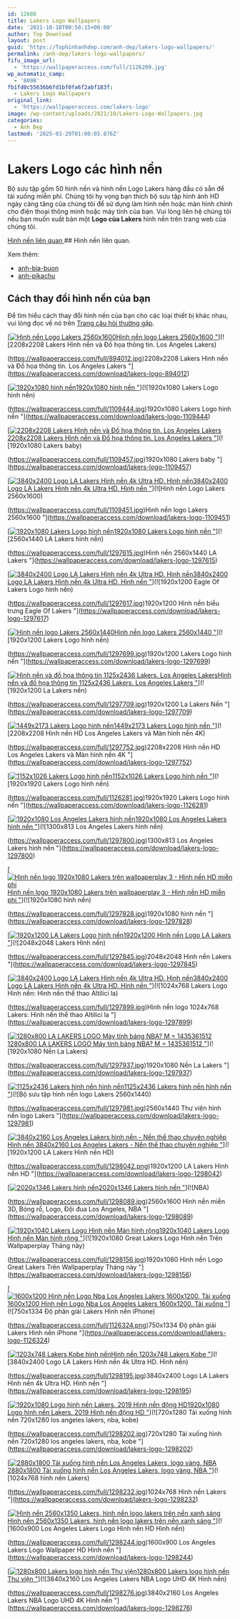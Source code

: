 ```yaml
---
id: 12680
title: Lakers Logo Wallpapers
date: '2021-10-18T00:50:15+00:00'
author: Top Download
layout: post
guid: 'https://Tophinhanhdep.com/anh-dep/lakers-logo-wallpapers/'
permalink: /anh-dep/lakers-logo-wallpapers/
fifu_image_url:
  - 'https://wallpaperaccess.com/full/1126209.jpg'
wp_automatic_camp:
  - '8098'
fb1fd0c55636b6fd1bf0fa6f2abf183f:
  - Lakers Logo Wallpapers
original_link:
  - 'https://wallpaperaccess.com/lakers-logo'
image: /wp-content/uploads/2021/10/Lakers-Logo-Wallpapers.jpg
categories:
  - Ảnh Đẹp
lastmod: '2025-03-29T01:00:05.876Z'
---
```

# Lakers Logo các hình nền

Bộ sưu tập gồm 50 hình nền và hình nền Logo Lakers hàng đầu có sẵn để tải xuống miễn phí. Chúng tôi hy vọng bạn thích bộ sưu tập hình ảnh HD ngày càng tăng của chúng tôi để sử dụng làm hình nền hoặc màn hình chính cho điện thoại thông minh hoặc máy tính của bạn. Vui lòng liên hệ chúng tôi nếu bạn muốn xuất bản một **Logo của Lakers** hình nền trên trang web của chúng tôi.

[Hình nền liên quan ](#related) ## Hình nền liên quan.

   
 Xem thêm:

   
- [anh-bia-buon](https://tophinhanhdep.com/anh-bia/anh-bia-buon/)
- [anh-pikachu](https://tophinhanhdep.com/anh-anime/anh-pikachu/)

## Cách thay đổi hình nền của bạn

Để tìm hiểu cách thay đổi hình nền của bạn cho các loại thiết bị khác nhau, vui lòng đọc về nó trên [Trang câu hỏi thường gặp](https://tophinhanhdep.com/faq/).

  
[[![Hình nền Logo Lakers 2560x1600](https://wallpaperaccess.com/full/1126209.jpg)Hình nền logo Lakers 2560x1600 "](https://wallpaperaccess.com/download/lakers-logo-1126209)](![2208x2208 Lakers Hình nền và Đồ họa thông tin.  Los Angeles Lakers)

(https://wallpaperaccess.com/full/894012.jpg)2208x2208 Lakers Hình nền và Đồ họa thông tin. Los Angeles Lakers "](https://wallpaperaccess.com/download/lakers-logo-894012)

[[![1920x1080 hình nền](https://wallpaperaccess.com/full/1297555.jpg)1920x1080 hình nền "](https://wallpaperaccess.com/download/lakers-logo-1297555)](![1920x1080 Lakers Logo hình nền)

(https://wallpaperaccess.com/full/1109444.jpg)1920x1080 Lakers Logo hình nền "](https://wallpaperaccess.com/download/lakers-logo-1109444)

[[![2208x2208 Lakers Hình nền và Đồ họa thông tin.  Los Angeles Lakers](https://wallpaperaccess.com/full/388876.jpg)2208x2208 Lakers Hình nền và Đồ họa thông tin. Los Angeles Lakers "](https://wallpaperaccess.com/download/lakers-logo-388876)](![1920x1080 Lakers baby)

(https://wallpaperaccess.com/full/1109457.jpg)1920x1080 Lakers baby "](https://wallpaperaccess.com/download/lakers-logo-1109457)

[[![3840x2400 Logo LA Lakers Hình nền 4k Ultra HD.  Hình nền](https://wallpaperaccess.com/full/1297563.jpg)3840x2400 Logo LA Lakers Hình nền 4k Ultra HD. Hình nền "](https://wallpaperaccess.com/download/lakers-logo-1297563)](![Hình nền Logo Lakers 2560x1600)

(https://wallpaperaccess.com/full/1109451.jpg)Hình nền logo Lakers 2560x1600 "](https://wallpaperaccess.com/download/lakers-logo-1109451)

[[![1920x1080 Lakers Logo hình nền](https://wallpaperaccess.com/full/1297590.jpg)1920x1080 Lakers Logo hình nền "](https://wallpaperaccess.com/download/lakers-logo-1297590)](![2560x1440 LA Lakers hình nền)

(https://wallpaperaccess.com/full/1297615.jpg)Hình nền 2560x1440 LA Lakers "](https://wallpaperaccess.com/download/lakers-logo-1297615)

[[![3840x2400 Logo LA Lakers Hình nền 4k Ultra HD.  Hình nền](https://wallpaperaccess.com/full/1109476.jpg)3840x2400 Logo LA Lakers Hình nền 4k Ultra HD. Hình nền "](https://wallpaperaccess.com/download/lakers-logo-1109476)](![1920x1200 Eagle Of Lakers Logo hình nền)

(https://wallpaperaccess.com/full/1297617.jpg)1920x1200 Hình nền biểu trưng Eagle Of Lakers "](https://wallpaperaccess.com/download/lakers-logo-1297617)

[[![Hình nền logo Lakers 2560x1440](https://wallpaperaccess.com/full/1297684.jpg)Hình nền logo Lakers 2560x1440 "](https://wallpaperaccess.com/download/lakers-logo-1297684)](![1920x1200 Lakers Logo hình nền)

(https://wallpaperaccess.com/full/1297699.jpg)1920x1200 Lakers Logo hình nền "](https://wallpaperaccess.com/download/lakers-logo-1297699)

[[![Hình nền và đồ họa thông tin 1125x2436 Lakers.  Los Angeles Lakers](https://wallpaperaccess.com/full/1126203.jpg)Hình nền và đồ họa thông tin 1125x2436 Lakers. Los Angeles Lakers "](https://wallpaperaccess.com/download/lakers-logo-1126203)](![1920x1200 La Lakers nền)

(https://wallpaperaccess.com/full/1297709.jpg)1920x1200 La Lakers Nền "](https://wallpaperaccess.com/download/lakers-logo-1297709)

[[![1449x2173 Lakers Logo hình nền](https://wallpaperaccess.com/full/1297719.jpg)1449x2173 Lakers Logo hình nền "](https://wallpaperaccess.com/download/lakers-logo-1297719)](![2208x2208 Hình nền HD Los Angeles Lakers và Màn hình nền 4K)

(https://wallpaperaccess.com/full/1297752.jpg)2208x2208 Hình nền HD Los Angeles Lakers và Màn hình nền 4K "](https://wallpaperaccess.com/download/lakers-logo-1297752)

[[![1152x1026 Lakers Logo hình nền](https://wallpaperaccess.com/full/1297787.jpg)1152x1026 Lakers Logo hình nền "](https://wallpaperaccess.com/download/lakers-logo-1297787)](![1920x1920 Lakers Logo hình nền)

(https://wallpaperaccess.com/full/1126281.jpg)1920x1920 Lakers Logo hình nền "](https://wallpaperaccess.com/download/lakers-logo-1126281)

[[![1920x1080 Los Angeles Lakers hình nền](https://wallpaperaccess.com/full/1297799.jpg)1920x1080 Los Angeles Lakers hình nền "](https://wallpaperaccess.com/download/lakers-logo-1297799)](![1300x813 Los Angeles Lakers hình nền)

(https://wallpaperaccess.com/full/1297800.jpg)1300x813 Los Angeles Lakers hình nền "](https://wallpaperaccess.com/download/lakers-logo-1297800)

[[![Hình nền logo 1920x1080 Lakers trên wallpaperplay 3 - Hình nền HD miễn phí](https://wallpaperaccess.com/full/1297813.jpg)Hình nền logo 1920x1080 Lakers trên wallpaperplay 3 - Hình nền HD miễn phí "](https://wallpaperaccess.com/download/lakers-logo-1297813)](![1920x1080 hình nền)

(https://wallpaperaccess.com/full/1297828.jpg)1920x1080 hình nền "](https://wallpaperaccess.com/download/lakers-logo-1297828)

[[![1920x1200 LA Lakers Logo hình nền](https://wallpaperaccess.com/full/1297839.jpg)1920x1200 Hình nền Logo LA Lakers "](https://wallpaperaccess.com/download/lakers-logo-1297839)](![2048x2048 Lakers Hình nền)

(https://wallpaperaccess.com/full/1297845.jpg)2048x2048 Hình nền Lakers "](https://wallpaperaccess.com/download/lakers-logo-1297845)

[[![3840x2400 Logo LA Lakers Hình nền 4k Ultra HD.  Hình nền](https://wallpaperaccess.com/full/1297877.jpg)3840x2400 Logo LA Lakers Hình nền 4k Ultra HD. Hình nền "](https://wallpaperaccess.com/download/lakers-logo-1297877)](![1024x768 Lakers Logo Hình nền: Hình nền thể thao Altilici la)

(https://wallpaperaccess.com/full/1297899.jpg)Hình nền logo 1024x768 Lakers: Hình nền thể thao Altilici la "](https://wallpaperaccess.com/download/lakers-logo-1297899)

[[![1280x800 LA LAKERS LOGO Máy tính bảng NBA? M = 1435361512](https://wallpaperaccess.com/full/1297914.jpg)1280x800 LA LAKERS LOGO Máy tính bảng NBA? M = 1435361512 "](https://wallpaperaccess.com/download/lakers-logo-1297914)](![1920x1080 Nền La Lakers)

(https://wallpaperaccess.com/full/1297937.jpg)1920x1080 Nền La Lakers "](https://wallpaperaccess.com/download/lakers-logo-1297937)

[[![1125x2436 Lakers hình nền hình nền](https://wallpaperaccess.com/full/1297951.jpg)1125x2436 Lakers hình nền hình nền "](https://wallpaperaccess.com/download/lakers-logo-1297951)](![Bộ sưu tập hình nền logo Lakers 2560x1440)

(https://wallpaperaccess.com/full/1297981.jpg)2560x1440 Thư viện hình nền logo Lakers "](https://wallpaperaccess.com/download/lakers-logo-1297981)

[[![3840x2160 Los Angeles Lakers hình nền - Nền thể thao chuyên nghiệp](https://wallpaperaccess.com/full/1298038.png)Hình nền 3840x2160 Los Angeles Lakers - Nền thể thao chuyên nghiệp "](https://wallpaperaccess.com/download/lakers-logo-1298038)](![1920x1200 LA Lakers Hình nền HD)

(https://wallpaperaccess.com/full/1298042.png)1920x1200 LA Lakers Hình nền HD "](https://wallpaperaccess.com/download/lakers-logo-1298042)

[[![2020x1346 Lakers hình nền](https://wallpaperaccess.com/full/1298071.jpg)2020x1346 Lakers hình nền "](https://wallpaperaccess.com/download/lakers-logo-1298071)](![NBA)

(https://wallpaperaccess.com/full/1298089.jpg)2560x1600 Hình nền miễn 3D, Bóng rổ, Logo, Đội đua Los Angeles, NBA "](https://wallpaperaccess.com/download/lakers-logo-1298089)

[[![1920x1040 Lakers Logo Hình nền Màn hình rộng](https://wallpaperaccess.com/full/1298137.jpg)1920x1040 Lakers Logo Hình nền Màn hình rộng "](https://wallpaperaccess.com/download/lakers-logo-1298137)](![1920x1080 Great Lakers Logo Hình nền Trên Wallpaperplay Tháng này)

(https://wallpaperaccess.com/full/1298156.jpg)1920x1080 Hình nền Logo Great Lakers Trên Wallpaperplay Tháng này "](https://wallpaperaccess.com/download/lakers-logo-1298156)

[[![1600x1200 Hình nền Logo Nba Los Angeles Lakers 1600x1200.  Tải xuống](https://wallpaperaccess.com/full/1298184.jpg)1600x1200 Hình nền Logo Nba Los Angeles Lakers 1600x1200. Tải xuống "](https://wallpaperaccess.com/download/lakers-logo-1298184)](![750x1334 Độ phân giải Lakers Hình nền iPhone)

(https://wallpaperaccess.com/full/1126324.png)750x1334 Độ phân giải Lakers Hình nền iPhone "](https://wallpaperaccess.com/download/lakers-logo-1126324)

[[![1203x748 Lakers Kobe hình nền](https://wallpaperaccess.com/full/1298191.jpg)Hình nền 1203x748 Lakers Kobe "](https://wallpaperaccess.com/download/lakers-logo-1298191)](![3840x2400 Logo LA Lakers Hình nền 4k Ultra HD.  Hình nền)

(https://wallpaperaccess.com/full/1298195.jpg)3840x2400 Logo LA Lakers Hình nền 4k Ultra HD. Hình nền "](https://wallpaperaccess.com/download/lakers-logo-1298195)

[[![1920x1080 Logo hình nền Lakers.  2019 Hình nền động HD](https://wallpaperaccess.com/full/1298199.jpg)1920x1080 Logo hình nền Lakers. 2019 Hình nền động HD "](https://wallpaperaccess.com/download/lakers-logo-1298199)](![720x1280 Tải xuống hình nền 720x1280 los angeles lakers, nba, kobe)

(https://wallpaperaccess.com/full/1298202.jpg)720x1280 Tải xuống hình nền 720x1280 los angeles lakers, nba, kobe "](https://wallpaperaccess.com/download/lakers-logo-1298202)

[[![2880x1800 Tải xuống hình nền Los Angeles Lakers, logo vàng, NBA](https://wallpaperaccess.com/full/1298207.jpg)2880x1800 Tải xuống hình nền Los Angeles Lakers, logo vàng, NBA "](https://wallpaperaccess.com/download/lakers-logo-1298207)](![1024x768 hình nền Lakers)

(https://wallpaperaccess.com/full/1298232.jpg)1024x768 Hình nền Lakers "](https://wallpaperaccess.com/download/lakers-logo-1298232)

[[![Hình nền 2560x1350 Lakers, hình nền logo lakers trên nền xanh sáng](https://wallpaperaccess.com/full/1298237.jpg)Hình nền 2560x1350 Lakers, hình nền logo lakers trên nền xanh sáng "](https://wallpaperaccess.com/download/lakers-logo-1298237)](![1600x900 Los Angeles Lakers Logo Hình nền HD Hình nền)

(https://wallpaperaccess.com/full/1298244.jpg)1600x900 Los Angeles Lakers Logo Wallpaper HD Hình nền "](https://wallpaperaccess.com/download/lakers-logo-1298244)

[[![1280x800 Lakers logo hình nền Thư viện](https://wallpaperaccess.com/full/1298256.jpg)1280x800 Lakers logo hình nền Thư viện "](https://wallpaperaccess.com/download/lakers-logo-1298256)](![3840x2160 Los Angeles Lakers NBA Logo UHD 4K Hình nền)

(https://wallpaperaccess.com/full/1298276.jpg)3840x2160 Los Angeles Lakers NBA Logo UHD 4K Hình nền "](https://wallpaperaccess.com/download/lakers-logo-1298276)
